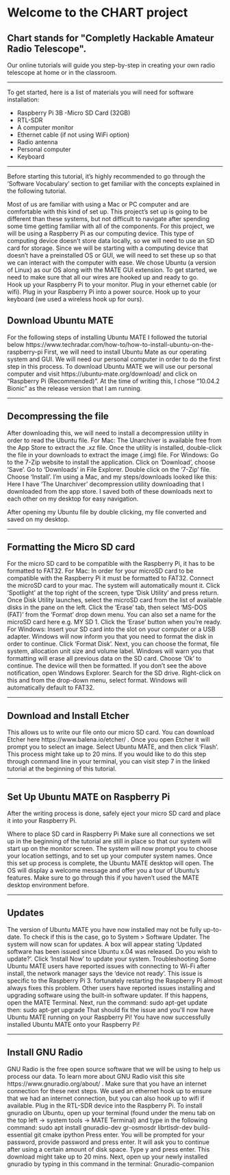 
Welcome to the CHART project 
======
## Chart stands for "Completly Hackable Amateur Radio Telescope".</br>
Our online tutorials will guide you step-by-step in creating your own radio telescope at home or in the classroom. 

---

To get started, here is a list of materials you will need for software installation:
- Raspberry Pi 3B
-Micro SD Card (32GB)
- RTL-SDR
- A computer monitor
- Ethernet cable (if not using WiFi option)
- Radio antenna
- Personal computer 
- Keyboard 

---

Before starting this tutorial, it’s highly recommended to go through the ‘Software Vocabulary’ section to get familiar with the concepts explained in the following tutorial. 

Most of us are familiar with using a Mac or PC computer and are comfortable with this kind of set up. This project’s set up is going to be different than these systems, but not difficult to navigate after spending some time getting familiar with all of the components. For this project, we will be using a Raspberry Pi as our computing device. This type of computing device doesn’t store data locally, so we will need to use an SD card for storage. Since we will be starting with a computing device that doesn’t have a preinstalled OS or GUI, we will need to set these up so that we can interact with the computer with ease. We chose Ubuntu (a version of Linux) as our OS along with the MATE GUI extension. 
To get started, we need to make sure that all our wires are hooked up and ready to go.  
Hook up your Raspberry Pi to your monitor.
Plug in your ethernet cable (or wifi). 
Plug in your Raspberry Pi into a power source. 
Hook up to your keyboard (we used a wireless hook up for ours). 

<h2>Download Ubuntu MATE</h2>
For the following steps of installing Ubuntu MATE I followed the tutorial below
https://www.techradar.com/how-to/how-to-install-ubuntu-on-the-raspberry-pi
 First, we will need to install Ubuntu Mate as our operating system and GUI. We will need our personal computer in order to do the first step in this process. 
 To download Ubuntu MATE we will use our personal computer and visit https://ubuntu-mate.org/download/ and click on “Raspberry Pi (Recommended)”. At the time of writing this, I chose “10.04.2 Bionic” as the release version that I am running. 
 
 ---
 
<h2>Decompressing the file</h2>
After downloading this, we will need to install a decompression utility in order to read the Ubuntu file. 
For Mac: The Unarchiver is available free from the App Store to extract the .xz file. Once the utility is installed, double-click the file in your downloads to extract the image (.img) file.
For Windows:  Go to the 7-Zip website to install the application. Click on ‘Download’, choose ‘Save’. Go to ‘Downloads’ in File Explorer. Double click on the ‘7-Zip’ file. Choose ‘Install’.
I’m using a Mac, and my steps/downloads looked like this: 
Here I have ‘The Unarchiver’ decompression utility downloading that I downloaded from the app store.
I saved both of these downloads next to each other on my desktop for easy navigation. 
 
After opening my Ubuntu file by double clicking, my file converted and saved on my desktop. 

---
<h2>Formatting the Micro SD card</h2>
For the micro SD card to be compatible with the  Raspberry Pi, it has to be formatted to FAT32.  
For Mac: In order for your microSD card to be compatible with the Raspberry Pi it must be formatted to FAT32.
Connect the microSD card to your mac. The system will automatically mount it. Click ‘Spotlight’ at the top right of the screen, type ‘Disk Utility’ and press return. 
Once Disk Utility launches, select the microSD card from the list of available disks in the pane on the left. Click the ‘Erase’ tab, then select ‘MS-DOS (FAT)’ from the ‘Format’ drop down menu. 
You can also set a name for the microSD card here e.g. MY SD 1. Click the ‘Erase’ button when you’re ready.
For Windows: Insert your SD card into the slot on your computer or a USB adapter.
Windows will now inform you that you need to format the disk in order to continue. Click ‘Format Disk’. Next, you can choose the format, file system, allocation unit size and volume label. Windows will warn you that formatting will erase all previous data on the SD card. Choose ‘Ok’ to continue. The device will then be formatted.
If you don’t see the above notification, open Windows Explorer. Search for the SD drive. Right-click on this and from the drop-down menu, select format. Windows will automatically default to FAT32.
 
 ---
 
<h2>Download and Install Etcher </h2>
This allows us to write our file onto our micro SD card. You can download Etcher here https://www.balena.io/etcher/ .
Once you open Etcher it will prompt you to select an image. Select Ubuntu MATE, and then click ‘Flash’. This process might take up to 20 mins. 
If you would like to do this step through command line in your terminal, you can visit step 7 in the linked tutorial at the beginning of this tutorial. 
 
 ---
 
<h2>Set Up Ubuntu MATE on Raspberry Pi</h2>
After the writing process is done, safely eject your micro SD card and place it into your Raspberry Pi. 

Where to place SD card in Raspberry Pi
Make sure all connections we set up in the beginning of the tutorial are still in place so that our system will start up on the monitor screen. 
The system will now prompt you to choose your location settings, and to set up your computer system names. Once this set up process is complete, the Ubuntu MATE desktop will open. 
The OS will display a welcome message and offer you a tour of Ubuntu’s features. Make sure to go through this if you haven’t used the MATE desktop environment before.
 
 ---
 
<h2>Updates </h2>
The version of Ubuntu MATE you have now installed may not be fully up-to-date. 
To check if this is the case, go to System > Software Updater. 
The system will now scan for updates. A box will appear stating ‘Updated software has been issued since Ubuntu x.04 was released. Do you wish to update?’. Click ‘Install Now’ to update your system.
Troubleshooting
Some Ubuntu MATE users have reported issues with connecting to Wi-Fi after install, the network manager says the ‘device not ready’. This issue is specific to the Raspberry Pi 3. fortunately restarting the Raspberry Pi almost always fixes this problem.
Other users have reported issues installing and upgrading software using the built-in software updater. If this happens, open the MATE Terminal. Next, run the command:
sudo apt-get update
then:
sudo apt-get upgrade
That should fix the issue and you'll now have Ubuntu MATE running on your Raspberry Pi!
You have now successfully installed Ubuntu MATE onto your Raspberry Pi!
 
 ---
 
<h2>Install GNU Radio</h2>
GNU Radio is the free open source software that we will be using to help us process our data. To learn more about GNU Radio visit this site https://www.gnuradio.org/about/ .
Make sure that you have an internet connection for these next steps. We used an ethernet hook up to ensure that we had an internet connection, but you can also hook up to wifi if available. 
Plug in the RTL-SDR device into the Raspberry Pi. 
To install gnuradio on Ubuntu, open up your terminal (found under the menu tab on the top left -> system tools -> MATE Terminal)  and type in the following command:
    sudo apt install gnuradio-dev gr-osmosdr librtlsdr-dev build-essential git cmake ipython
Press enter.
You will be prompted for your password, provide password and press enter. 
It will ask you to continue after using a certain amount of disk space. 
Type  y and press enter. 
This download might take up to 20 mins.
 Next, open up your newly installed gnuradio by typing in this command in the terminal:
    Gnuradio-companion





